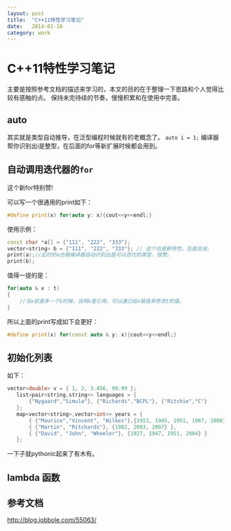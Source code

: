 ```yaml
---
layout: post
title:  "C++11特性学习笔记"
date:   2014-01-16
category: work
---
```


# C++11特性学习笔记

主要是按照参考文档的描述来学习的，本文的目的在于整理一下思路和个人觉得比较有感触的点。
保持未完待续的节奏，慢慢积累和在使用中完善。

## auto

其实就是类型自动推导，在泛型编程时候就有的老概念了。
`auto i = 1;`
编译器帮你识别出i是整型，在后面的for等新扩展时候都会用到。

## 自动调用迭代器的`for`

这个新for特别赞!

可以写一个很通用的print如下：

```cpp
#define print(x) for(auto y: x){cout<<y<<endl;} 
```

使用示例：

```cpp
const char *a[] = {"111", "222", "333"};
vector<string> b = {"111", "222", "333"}; // 这个也是新特性，后面会说。
print(a);//此时的a也被编译器自动识别出是可以迭代的类型，很赞。
print(b);
```

值得一提的是：

```cpp
for(auto & x : t)
{
    //当x前面多一个&时候，说明x是引用，可以通过给x赋值来修改t的值。
}
```

所以上面的print写成如下会更好：

```cpp
#define print(x) for(const auto & y: x){cout<<y<<endl;}
```

## 初始化列表

如下：

```cpp
vector<double> v = { 1, 2, 3.456, 99.99 };
   list<pair<string,string>> languages = {
       {"Nygaard","Simula"}, {"Richards","BCPL"}, {"Ritchie","C"}
   }; 
   map<vector<string>,vector<int>> years = {
       { {"Maurice","Vincent", "Wilkes"},{1913, 1945, 1951, 1967, 2000} },
       { {"Martin", "Ritchards"}, {1982, 2003, 2007} }, 
       { {"David", "John", "Wheeler"}, {1927, 1947, 1951, 2004} }
   };
```

一下子就pythonic起来了有木有。

## lambda 函数




## 参考文档

http://blog.jobbole.com/55063/

